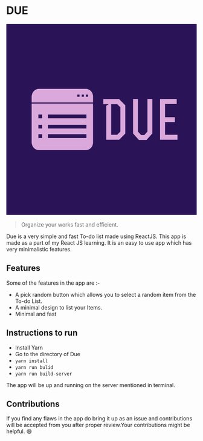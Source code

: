 # DUE 

![Logo](https://github.com/aswanthkoleri/Due/blob/master/logo/png/icon-left-font.png)
> Organize your works fast and efficient. 

Due is a very simple and fast To-do list made using ReactJS. This app is made as a part of my React JS learning. It is an easy to use app which has very minimalistic features.

## Features
Some of the features in the app are :- 

- A pick random button which allows you to select a random item from the To-do List.
- A minimal design to list your Items.
- Minimal and fast 

## Instructions to run 

- Install Yarn 
- Go to the directory of Due
- `yarn install`
- `yarn run bulid`
- `yarn run build-server`

The app will be up and running on the server mentioned in terminal.

## Contributions 
If you find any flaws in the app do bring it up as an issue and contributions will be accepted from you after proper review.Your contributions might be helpful. :smile:
